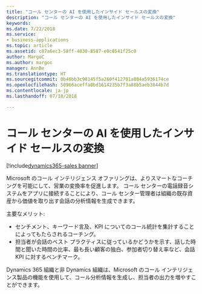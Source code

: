 ```yaml
---
title: "コール センターの AI を使用したインサイド セールスの変換"
description: "コール センターの AI を使用したインサイド セールスの変換"
keywords: 
ms.date: 7/22/2018
ms.service:
- business-applications
ms.topic: article
ms.assetid: c87a6ec3-58ff-4030-8587-e0c8541f25c0
author: MargoC
ms.author: margoc
manager: AnnBe
ms.translationtype: HT
ms.sourcegitcommit: 0b40bb3c98145f5a260f412701a884a5936174ce
ms.openlocfilehash: 50966aceffa0bd1614235b7f3a88b5aeb3844b7d
ms.contentlocale: ja-jp
ms.lasthandoff: 07/18/2018

---
```


# <a name="transform-inside-sales-using-ai-in-the-call-center"></a>コール センターの AI を使用したインサイド セールスの変換

[!include[dynamics365-sales banner](../includes/dynamics365-sales.md)]





Microsoft のコール インテリジェンス オファリングは、よりスマートなコーチングを可能にして、営業の変換率を促進します。 コール センターの電話録音システムをアプリに接続することにより、コール センター管理者は組織の既存資産から価値を取り出す会話の分析情報を生成できます。

主要なメリット:

-   センチメント、キーワード言及、KPI についてのコール統計を集計することによってもたらされるコーチング。 
-   担当者が会話のベスト プラクティスに従っているかどうかを示す、話した時間と聞いた時間の比率、最も長い顧客の独白、参加者切り替え率など、会話 KPI に対するベンチマーク。

Dynamics 365 組織と非 Dynamics 組織は、Microsoft のコール インテリジェンス製品の機能を使用して、コール分析情報を生成し、担当者の出力を増やすことができます。

